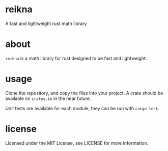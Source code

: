 # reikna

A fast and lightweight rust math library

# about

`reikna` is a math library for rust designed to be fast and lightweight. 

# usage

Clone the repository, and copy the files into your project. A crate should
be available on `crates.io` in the near future.

Unit tests are available for each module, they can be run with `cargo test`.

# license

Licensed under the MIT License, see LICENSE for more information.
